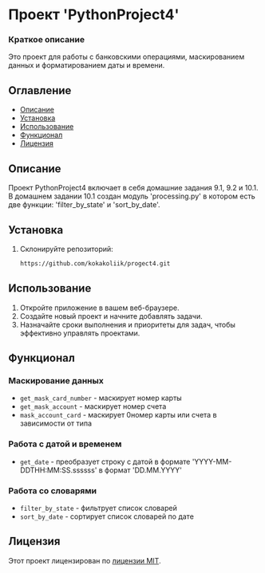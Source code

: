 # Проект 'PythonProject4'

### Краткое описание

Это проект для работы с банковскими операциями, маскированием данных и форматированием даты и времени.

## Оглавление

- [Описание](#описание)
- [Установка](#установка)
- [Использование](#использование)
- [Функционал](#функционал)
- [Лицензия](#лицензия)

## Описание

Проект PythonProject4 включает в себя домашние задания 9.1, 9.2 и 10.1.
В домашнем задании 10.1 создан модуль 'processing.py' в котором есть две функции: 'filter_by_state' и 'sort_by_date'.

## Установка

1. Склонируйте репозиторий:
   ```bash
   https://github.com/kokakoliik/progect4.git
   
## Использование

1. Откройте приложение в вашем веб-браузере.
2. Создайте новый проект и начните добавлять задачи.
3. Назначайте сроки выполнения и приоритеты для задач, чтобы эффективно управлять проектами.

## Функционал

### Маскирование данных

- `get_mask_card_number` - маскирует номер карты
- `get_mask_account` - маскирует номер счета
- `mask_account_card` - маскирует 0номер карты или счета в зависимости от типа

### Работа с датой и временем

- `get_date` - преобразует строку с датой в формате 'YYYY-MM-DDTHH:MM:SS.ssssss' в формат 'DD.MM.YYYY'

### Работа со словарями

- `filter_by_state` - фильтрует список словарей
- `sort_by_date` - сортирует список словарей по дате


## Лицензия

Этот проект лицензирован по [лицензии MIT](LICENSE).